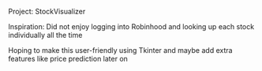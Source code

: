 Project: StockVisualizer

Inspiration: Did not enjoy logging into Robinhood and looking up each stock individually all the time

Hoping to make this user-friendly using Tkinter and maybe add extra features like price prediction later on

